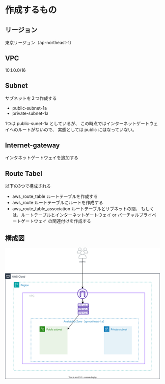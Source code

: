 # 作成するもの
## リージョン
東京リージョン（ap-northeast-1）

## VPC
10.1.0.0/16

## Subnet
サブネットを２つ作成する
- public-subnet-1a
- private-subnet-1a

1つは public-sunet-1a としているが、
この時点ではインターネットゲートウェイへのルートがないので、
実態としては public にはなっていない。

## Internet-gateway
インタネットゲートウェイを追加する

## Route Tabel
以下の3つで構成される
- aws_route_table
  ルートテーブルを作成する
- aws_route
  ルートテーブルにルートを作成する
- aws_route_table_association
  ルートテーブルとサブネットの間、
  もしくは、ルートテーブルとインターネットゲートウェイ or バーチャルプライベートゲートウェイ の関連付けを作成する

## 構成図
![](img/Route-table.svg)
